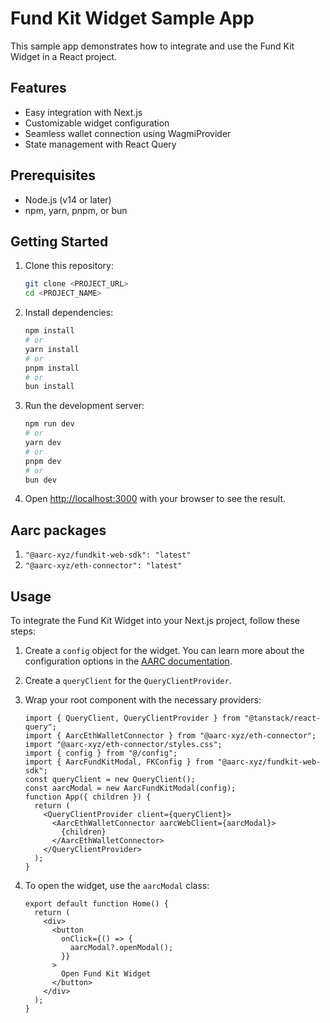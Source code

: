 # Fund Kit Widget Sample App

This sample app demonstrates how to integrate and use the Fund Kit Widget in a React project.

## Features

- Easy integration with Next.js
- Customizable widget configuration
- Seamless wallet connection using WagmiProvider
- State management with React Query

## Prerequisites

- Node.js (v14 or later)
- npm, yarn, pnpm, or bun

## Getting Started

1. Clone this repository:

   ```bash
   git clone <PROJECT_URL>
   cd <PROJECT_NAME>
   ```

2. Install dependencies:

   ```bash
   npm install
   # or
   yarn install
   # or
   pnpm install
   # or
   bun install
   ```

3. Run the development server:

   ```bash
   npm run dev
   # or
   yarn dev
   # or
   pnpm dev
   # or
   bun dev
   ```

4. Open [http://localhost:3000](http://localhost:3000) with your browser to see the result.

## Aarc packages
1. ```"@aarc-xyz/fundkit-web-sdk": "latest"```
2. ```"@aarc-xyz/eth-connector": "latest"```

## Usage

To integrate the Fund Kit Widget into your Next.js project, follow these steps:

1. Create a `config` object for the widget. You can learn more about the configuration options in the [AARC documentation](https://docs.aarc.xyz/developer-docs/fund-kit/fund-kit-widget/config).

2. Create a `queryClient` for the `QueryClientProvider`.

3. Wrap your root component with the necessary providers:

   ```tsx
   import { QueryClient, QueryClientProvider } from "@tanstack/react-query";
   import { AarcEthWalletConnector } from "@aarc-xyz/eth-connector";
   import "@aarc-xyz/eth-connector/styles.css";
   import { config } from "@/config";
   import { AarcFundKitModal, FKConfig } from "@aarc-xyz/fundkit-web-sdk";
   const queryClient = new QueryClient();
   const aarcModal = new AarcFundKitModal(config);
   function App({ children }) {
     return (
       <QueryClientProvider client={queryClient}>
         <AarcEthWalletConnector aarcWebClient={aarcModal}>
           {children}
         </AarcEthWalletConnector>
       </QueryClientProvider>
     );
   }
   ```

4. To open the widget, use the `aarcModal` class:
    ```tsx
    export default function Home() {
      return (
        <div>
          <button
            onClick={() => {
              aarcModal?.openModal();
            }}
          >
            Open Fund Kit Widget
          </button>
        </div>
      );
    }
    ```
